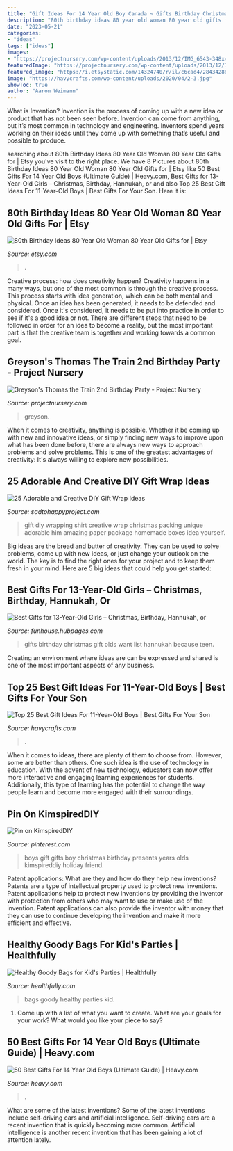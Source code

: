 ```yaml
---
title: "Gift Ideas For 14 Year Old Boy Canada ~ Gifts Birthday Christmas Gift Olds Want List Hannukah Because Teen"
description: "80th birthday ideas 80 year old woman 80 year old gifts for"
date: "2023-05-21"
categories:
- "ideas"
tags: ["ideas"]
images:
- "https://projectnursery.com/wp-content/uploads/2013/12/IMG_6543-348x465.jpg"
featuredImage: "https://projectnursery.com/wp-content/uploads/2013/12/IMG_6543-348x465.jpg"
featured_image: "https://i.etsystatic.com/14324740/r/il/c6cad4/2843428866/il_1140xN.2843428866_1u4j.jpg"
image: "https://havycrafts.com/wp-content/uploads/2020/04/2-3.jpg"
ShowToc: true
author: "Aaron Weimann"
---
```



What is Invention?
Invention is the process of coming up with a new idea or product that has not been seen before. Invention can come from anything, but it’s most common in technology and engineering. Inventors spend years working on their ideas until they come up with something that’s useful and possible to produce.

	

		
searching about 80th Birthday Ideas 80 Year Old Woman 80 Year Old Gifts for | Etsy you've visit to the right place. We have 8 Pictures about 80th Birthday Ideas 80 Year Old Woman 80 Year Old Gifts for | Etsy like 50 Best Gifts For 14 Year Old Boys (Ultimate Guide) | Heavy.com, Best Gifts for 13-Year-Old Girls – Christmas, Birthday, Hannukah, or and also Top 25 Best Gift Ideas For 11-Year-Old Boys | Best Gifts For Your Son. Here it is:
		
    
## 80th Birthday Ideas 80 Year Old Woman 80 Year Old Gifts For | Etsy

<img loading=lazy src="https://i.etsystatic.com/14324740/r/il/c6cad4/2843428866/il_1140xN.2843428866_1u4j.jpg" onerror="this.onerror=null;this.src='https://tse1.mm.bing.net/th?id=OIP.09fxJP6IIWOIE1M-WycSxAHaHa&amp;pid=15.1';" alt="80th Birthday Ideas 80 Year Old Woman 80 Year Old Gifts for | Etsy">

_Source: etsy.com_

>. 

	

Creative process: how does creativity happen?
Creativity happens in a many ways, but one of the most common is through the creative process. This process starts with idea generation, which can be both mental and physical. Once an idea has been generated, it needs to be defended and considered. Once it's considered, it needs to be put into practice in order to see if it's a good idea or not. There are different steps that need to be followed in order for an idea to become a reality, but the most important part is that the creative team is together and working towards a common goal.

    
## Greyson&#039;s Thomas The Train 2nd Birthday Party - Project Nursery

<img loading=lazy src="https://projectnursery.com/wp-content/uploads/2013/12/IMG_6543-348x465.jpg" onerror="this.onerror=null;this.src='https://tse2.mm.bing.net/th?id=OIP.5LpVaGeZCAW-cl5JYGae_gAAAA&amp;pid=15.1';" alt="Greyson&#039;s Thomas the Train 2nd Birthday Party - Project Nursery">

_Source: projectnursery.com_

>greyson. 

	

When it comes to creativity, anything is possible. Whether it be coming up with new and innovative ideas, or simply finding new ways to improve upon what has been done before, there are always new ways to approach problems and solve problems. This is one of the greatest advantages of creativity: It's always willing to explore new possibilities.

    
## 25 Adorable And Creative DIY Gift Wrap Ideas

<img loading=lazy src="http://sadtohappyproject.com/wp-content/uploads/2014/12/diy-creative-gift-wrapping-ideas-With-shirt-for-him-boyfrind.jpg" onerror="this.onerror=null;this.src='https://tse4.mm.bing.net/th?id=OIP.HyXpRDNBqnLhvmTa5WWcNQHaLL&amp;pid=15.1';" alt="25 Adorable and Creative DIY Gift Wrap Ideas">

_Source: sadtohappyproject.com_

>gift diy wrapping shirt creative wrap christmas packing unique adorable him amazing paper package homemade boxes idea yourself. 

	

Big ideas are the bread and butter of creativity. They can be used to solve problems, come up with new ideas, or just change your outlook on the world. The key is to find the right ones for your project and to keep them fresh in your mind. Here are 5 big ideas that could help you get started: 

    
## Best Gifts For 13-Year-Old Girls – Christmas, Birthday, Hannukah, Or

<img loading=lazy src="http://usercontent1.hubimg.com/8543800_f520.jpg" onerror="this.onerror=null;this.src='https://tse4.mm.bing.net/th?id=OIP.G5n8nMX_UjVxMBlteZPQ0AHaJC&amp;pid=15.1';" alt="Best Gifts for 13-Year-Old Girls – Christmas, Birthday, Hannukah, or">

_Source: funhouse.hubpages.com_

>gifts birthday christmas gift olds want list hannukah because teen. 

	

Creating an environment where ideas are can be expressed and shared is one of the most important aspects of any business.

    
## Top 25 Best Gift Ideas For 11-Year-Old Boys | Best Gifts For Your Son

<img loading=lazy src="https://havycrafts.com/wp-content/uploads/2020/04/2-3.jpg" onerror="this.onerror=null;this.src='https://tse2.mm.bing.net/th?id=OIP.TADcXRVaHDv_8rduDzf2cAHaLH&amp;pid=15.1';" alt="Top 25 Best Gift Ideas For 11-Year-Old Boys | Best Gifts For Your Son">

_Source: havycrafts.com_

>. 

	

When it comes to ideas, there are plenty of them to choose from. However, some are better than others. One such idea is the use of technology in education. With the advent of new technology, educators can now offer more interactive and engaging learning experiences for students. Additionally, this type of learning has the potential to change the way people learn and become more engaged with their surroundings.

    
## Pin On KimspiredDIY

<img loading=lazy src="https://i.pinimg.com/736x/c7/9f/b9/c79fb9d83d0333139031646e8e4fa11c.jpg" onerror="this.onerror=null;this.src='https://tse4.mm.bing.net/th?id=OIP.y_8NuA1uooaSiOhffkmgmwHaPG&amp;pid=15.1';" alt="Pin on KimspiredDIY">

_Source: pinterest.com_

>boys gift gifts boy christmas birthday presents years olds kimspireddiy holiday friend. 

	

Patent applications: What are they and how do they help new inventions?
Patents are a type of intellectual property used to protect new inventions. Patent applications help to protect new inventions by providing the inventor with protection from others who may want to use or make use of the invention. Patent applications can also provide the inventor with money that they can use to continue developing the invention and make it more efficient and effective.

    
## Healthy Goody Bags For Kid&#039;s Parties | Healthfully

<img loading=lazy src="http://s3.amazonaws.com/photography.prod.demandstudios.com/b8c338bc-de33-43cc-b821-f6e8ada6aa6a.jpg" onerror="this.onerror=null;this.src='https://tse4.mm.bing.net/th?id=OIP.CMHNrNp9SQRqCPN8scPUBAHaE8&amp;pid=15.1';" alt="Healthy Goody Bags for Kid&#039;s Parties | Healthfully">

_Source: healthfully.com_

>bags goody healthy parties kid. 

	

1. Come up with a list of what you want to create. What are your goals for your work? What would you like your piece to say? 

    
## 50 Best Gifts For 14 Year Old Boys (Ultimate Guide) | Heavy.com

<img loading=lazy src="https://heavy.com/wp-content/uploads/2020/09/gifts-for-14-year-old-boys.jpg%3fquality%3d65%26strip%3dall%26w%3d780" onerror="this.onerror=null;this.src='https://tse2.mm.bing.net/th?id=OIP.AdO0antVdS7r1wU3vFFZTQHaE8&amp;pid=15.1';" alt="50 Best Gifts For 14 Year Old Boys (Ultimate Guide) | Heavy.com">

_Source: heavy.com_

>. 

	

What are some of the latest inventions?
Some of the latest inventions include self-driving cars and artificial intelligence. Self-driving cars are a recent invention that is quickly becoming more common. Artificial intelligence is another recent invention that has been gaining a lot of attention lately.

